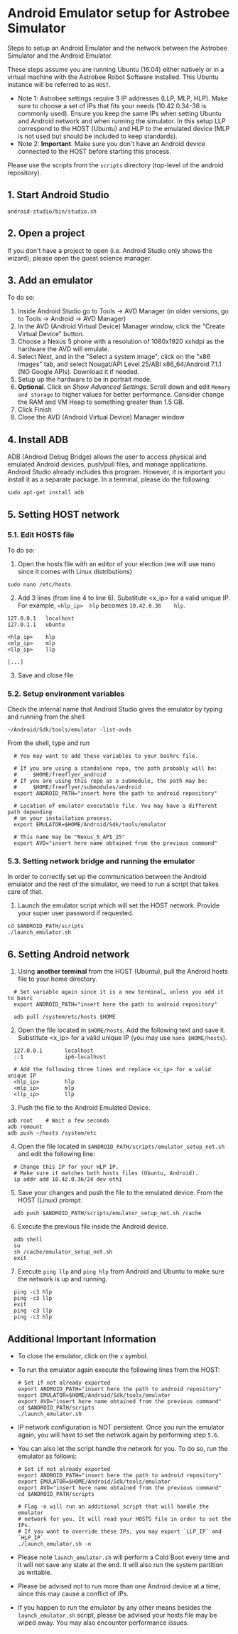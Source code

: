 # Android Emulator setup for Astrobee Simulator

Steps to setup an Android Emulator and the network between the Astrobee
Simulator and the Android Emulator.

These steps assume you are running Ubuntu (16.04) either natively or in a 
virtual machine with the Astrobee Robot Software installed. This Ubuntu instance will be referred to as `HOST`.
 - Note 1: Astrobee settings require 3 IP addresses (LLP, MLP, HLP). Make sure
     to choose a set of IPs that fits your needs (10.42.0.34-36 is commonly used).
     Ensure you keep the same IPs when setting Ubuntu and Android network and
     when running the simulator. In this setup LLP correspond to the HOST (Ubuntu)
     and HLP to the emulated device (MLP is not used but should be included to keep
     standards).
 - Note 2: **Important**. Make sure you don't have an Android device connected to the HOST before starting this process.

Please use the scripts from the `scripts` directory (top-level of the android
repository).

## 1. Start Android Studio

  ```shell
  android-studio/bin/studio.sh
  ```

## 2. Open a project

If you don't have a project to open (i.e. Android Studio only shows the wizard),
please open the guest science manager.

## 3. Add an emulator

To do so:
1. Inside Android Studio go to Tools -> AVD Manager
   (in older versions, go to Tools -> Android -> AVD Manager)
2. In the AVD (Android Virtual Device) Manager window, click the "Create Virtual
   Device" button.
3. Choose a Nexus 5 phone with a resolution of 1080x1920 xxhdpi as the hardware
   the AVD will emulate.
4. Select Next, and in the "Select a system image", click on the "x86 Images"
   tab, and select Nougat/API Level 25/ABI x86_64/Android 7.1.1 (NO Google APIs).
   Download it if needed.
5. Setup up the hardware to be in portrait mode.
6. **Optional**. Click on _Show Advanced Settings_. Scroll down and edit
   `Memory and storage` to higher values for better performance. Consider change
   the RAM and VM Heap to something greater than 1.5 GB.
7. Click Finish
8. Close the AVD (Android Virtual Device) Manager window

## 4. Install ADB
ADB (Android Debug Bridge) allows the user to access physical and emulated
Android devices, push/pull files, and manage applications. Android Studio
already includes this program. However, it is important you install it as a
separate package. In a terminal, please do the following:

```shell
sudo apt-get install adb
```

## 5. Setting HOST network

### 5.1. Edit HOSTS file

To do so:
1. Open the hosts file with an editor of your election (we will use nano since
it comes with Linux distributions)

```shell
sudo nano /etc/hosts
```

2. Add 3 lines (from line 4 to line 6). Substitute <x_ip> for a valid unique IP.
For example, `<hlp_ip>	hlp` becomes `10.42.0.36	hlp`.

```shell
127.0.0.1	localhost
127.0.1.1	ubuntu

<hlp_ip>	hlp
<mlp_ip>	mlp
<llp_ip>	llp

[...]
```

3. Save and close file

### 5.2. Setup environment variables
Check the internal name that Android Studio gives the emulator by typing and
running from the shell
```shell
~/Android/Sdk/tools/emulator -list-avds
```

From the shell, type and run
```shell
  # You may want to add these variables to your bashrc file.

  # If you are using a standalone repo, the path probably will be:
  #     $HOME/freeflyer_android
  # If you are using this repo as a submodule, the path may be:
  #     $HOME/freeflyer/submodules/android
  export ANDROID_PATH="insert here the path to android repository"

  # Location of emulator executable file. You may have a different path depending
  # on your installation process.
  export EMULATOR=$HOME/Android/Sdk/tools/emulator

  # This name may be "Nexus_5_API_25"
  export AVD="insert here name obtained from the previous command"

```

### 5.3. Setting network bridge and running the emulator

In order to correctly set up the communication between the Android emulator and
the rest of the simulator, we need to run a script that takes care of that.

1. Launch the emulator script which will set the HOST network. Provide your
super user password if requested.

```shell
cd $ANDROID_PATH/scripts
./launch_emulator.sh
```

## 6. Setting Android network

1. Using **another terminal** from the HOST (Ubuntu), pull the Android hosts
file to your home directory.

```shell
  # Set variable again since it is a new terminal, unless you add it to basrc
  export ANDROID_PATH="insert here the path to android repository"

  adb pull /system/etc/hosts $HOME
```

2. Open the file located in `$HOME/hosts`. Add the following text and save it.
Substitute <x_ip> for a valid unique IP (you may use `nano $HOME/hosts`).

```shell
  127.0.0.1       localhost
  ::1             ip6-localhost

  # Add the following three lines and replace <x_ip> for a valid unique IP
  <hlp_ip>        hlp
  <mlp_ip>        mlp
  <llp_ip>        llp

```

3. Push the file to the Android Emulated Device.

```shell
adb root	# Wait a few seconds
adb remount
adb push ~/hosts /system/etc
```

4. Open the file located in `$ANDROID_PATH/scripts/emulator_setup_net.sh`
and edit the following line:

```shell
  # Change this IP for your HLP IP.
  # Make sure it matches both hosts files (Ubuntu, Android).
  ip addr add 10.42.0.36/24 dev eth1
```

5. Save your changes and push the file to the emulated device.
From the HOST (Linux) prompt:

```shell
  adb push $ANDROID_PATH/scripts/emulator_setup_net.sh /cache
```

6. Execute the previous file inside the Android device.

```shell
  adb shell
  su
  sh /cache/emulator_setup_net.sh
  exit
```

7. Execute `ping llp` and `ping hlp` from Android and Ubuntu to make sure the
network is up and running.

```shell
  ping -c3 hlp
  ping -c3 llp
  exit
  ping -c3 llp
  ping -c3 hlp
```

## Additional Important Information

 - To close the emulator, click on the `x` symbol.

 - To run the emulator again execute the following lines from the HOST:

   ```shell
   # Set if not already exported
   export ANDROID_PATH="insert here the path to android repository"
   export EMULATOR=$HOME/Android/Sdk/tools/emulator
   export AVD="insert here name obtained from the previous command"
   cd $ANDROID_PATH/scripts
   ./launch_emulator.sh
   ```

 - IP network configuration is NOT persistent. Once you run the emulator again,
   you will have to set the network again by performing step `5.6`.

 - You can also let the script handle the network for you. To do so, run the
   emulator as follows:

   ```shell
   # Set if not already exported
   export ANDROID_PATH="insert here the path to android repository"
   export EMULATOR=$HOME/Android/Sdk/tools/emulator
   export AVD="insert here name obtained from the previous command"
   cd $ANDROID_PATH/scripts

   # Flag -n will run an additional script that will handle the emulator
   # network for you. It will read your HOSTS file in order to set the IPs.
   # If you want to override these IPs, you may export `LLP_IP` and `HLP_IP`.
   ./launch_emulator.sh -n
   ```

 - Please note `launch_emulator.sh` will perform a Cold Boot every time and it
   will not save any state at the end. It will also run the system partition as
   writable.

 - Please be advised not to run more than one Android device at a time, since
   this may cause a conflict of IPs.

 - If you happen to run the emulator by any other means besides the
   `launch_emulator.sh` script, please be advised your hosts file may be wiped
   away. You may also encounter performance issues.
